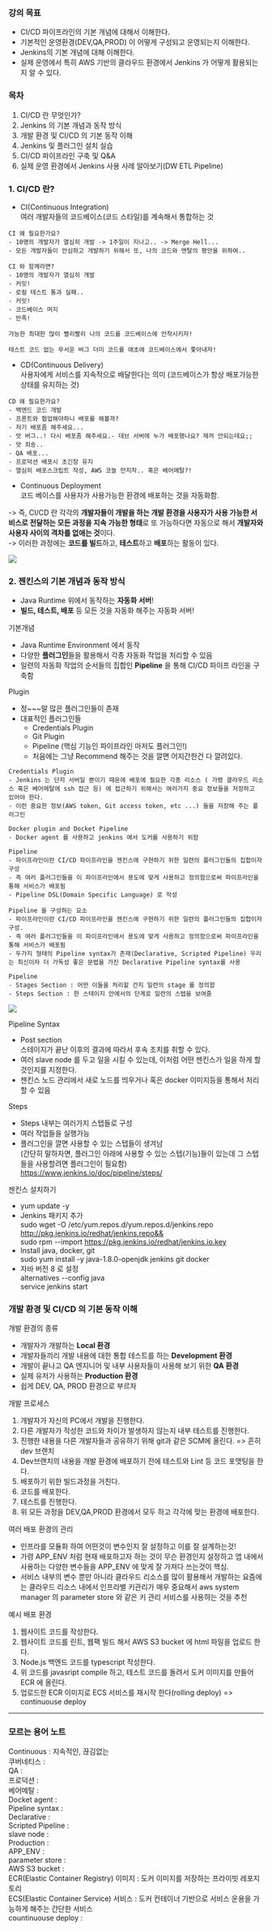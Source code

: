 ### 강의 목표
- CI/CD 파이프라인의 기본 개념에 대해서 이해한다.
- 기본적인 운영환경(DEV,QA,PROD) 이 어떻게 구성되고 운영되는지 이해한다.
- Jenkins의 기본 개념에 대해 이해한다.
- 실제 운영에서 특히 AWS 기반의 클라우드 환경에서 Jenkins 가 어떻게 활용되는지 알 수 있다.

### 목차
1. CI/CD 란 무엇인가?
2. Jenkins 의 기본 개념과 동작 방식
3. 개발 환경 및 CI/CD 의 기본 동작 이해
4. Jenkins 및 플러그인 설치 실습
5. CI/CD 파이프라인 구축 및 Q&A
6. 실제 운영 환경에서 Jenkins 사용 사례 알아보기(DW ETL Pipeline)   


### 1. CI/CD 란?
- CI(Continuous Integration)   
여러 개발자들의 코드베이스(코드 스타일)를 계속해서 통합하는 것
```
CI 왜 필요한가요?
- 10명의 개발자가 열심히 개발 -> 1주일이 지나고.. -> Merge Hell...
- 모든 개발자들이 안심하고 개발하기 위해서 또, 나의 코드와 멘탈의 평안을 위하여..

CI 와 함께라면?
- 10명의 개발자가 열심히 개발
- 커밋!
- 로컬 테스트 통과 실패..
- 커밋!
- 코드베이스 머지
- 만족!

가능한 최대한 많이 빨리빨리 나의 코드를 코드베이스에 안착시키자!

테스트 코드 없는 무서운 버그 더미 코드를 애초에 코드베이스에서 쫓아내자!
```

- CD(Continuous Delivery)   
사용자에게 서비스를 지속적으로 배달한다는 의미 (코드베이스가 항상 배포가능한 상태를 유지하는 것)

```
CD 왜 필요한가요?
- 백엔드 코드 개발
- 프론트와 협업해야하니 배포를 해볼까?
- 저기 배포좀 해주세요...
- 앗 버그..! 다시 배포좀 해주세요.- 데브 서버에 누가 배포했나요? 제꺼 안되는데요;;
- 앗 죄송..
- QA 배포...
- 프로덕션 배포시 초긴장 유지
- 열심히 배포스크립트 작성, AWS 코놀 만지작.. 혹은 베어메탈?!
```

- Continuous Deployment   
코드 베이스를 사용자가 사용가능한 환경에 배포하는 것을 자동화함.

-> 즉, CI/CD 란 각각의 **개발자들이 개발을 하는 개발 환경을 사용자가 사용 가능한 서비스로 전달하는 모든 과정을 지속 가능한 형태**로 또 가능하다면 자동으로 해서 **개발자와 사용자 사이의 격차를 없애는 것**이다.   
-> 이러한 과정에는 **코드를 빌드**하고, **테스트**하고 **배포**하는 활동이 있다.

<img src= "./img/Jenkins_1-1.png">

### 2. 젠킨스의 기본 개념과 동작 방식
- Java Runtime 위에서 동작하는 **자동화 서버**!
- **빌드, 테스트, 배포** 등 모든 것을 자동화 해주는 자동화 서버!   

기본개념
- Java Runtime Environment 에서 동작
- 다양한 **플러그인**들을 활용해서 각종 자동화 작업을 처리할 수 있음
- 일련의 자동화 작업의 순서들의 집합인 **Pipeline** 을 통해 CI/CD 파이프 라인을 구축함 

Plugin
- 정~~~말 많은 플러그인들이 존재
- 대표적인 플러그인들
  - Credentials Plugin
  - Git Plugin
  - Pipeline (핵심 기능인 파이프라인 마저도 플러그인!)
  - 처음에는 그냥 Recommend 해주는 것을 깔면 어지간한건 다 깔려있다.

```
Credentials Plugin
- Jenkins 는 단지 서버일 뿐이기 때문에 배포에 필요한 각종 리소스 ( 가령 클라우드 리소스 혹은 베어메탈에 ssh 접근 등) 에 접근하기 위해서는 여러가지 중요 정보들을 저장하고 있어야 한다.
- 이런 중요한 정보(AWS token, Git access token, etc ...) 들을 저장해 주는 플러그인

Docker plugin and Docket Pipeline
- Docker agent 를 사용하고 jenkins 에서 도커를 사용하기 위함

Pipeline
- 파이프라인이란 CI/CD 파이프라인을 젠킨스에 구현하기 위한 일련의 플러그인들의 집합이자 구성
- 즉 여러 플러그인들을 이 파이프라인에서 용도에 맞게 사용하고 정의함으로써 파이프라인을 통해 서비스가 배포됨
- Pipeline DSL(Domain Specific Language) 로 작성   

Pipeline 을 구성하는 요소
- 파이프라인이란 CI/CD 파이프라인을 젠킨스에 구현하기 위한 일련의 플러그인들의 집합이자 구성.
- 즉 여러 플러그인들을 이 파이프라인에서 용도에 맞게 사용하고 정의함으로써 파이프라인을 통해 서비스가 배포됨
- 두가지 형태의 Pipeline syntax가 존재(Declarative, Scripted Pipeline) 우리는 최신이자 더 가독성 좋은 문법을 가진 Declarative Pipeline syntax를 사용

Pipeline
- Stages Section : 어떤 이들을 처리할 건지 일련의 stage 를 정의함
- Steps Section : 한 스테이지 안에서의 단계로 일련의 스텝을 보여줌

```
<img src = "img/Jenkins_1-2.png">   

Pipeline Syntax   
- Post section   
스테이지가 끝난 이후의 결과에 따라서 후속 조치를 취할 수 있다.
- 여러 slave node 를 두고 일을 시킬 수 있는데, 이처럼 어떤 젠킨스가 일을 하게 할 것인지를 지정한다.
- 젠킨스 노드 관리에서 새로 노드를 띄우거나 혹은 docker 이미지등을 통해서 처리할 수 있음


Steps
- Steps 내부는 여러가지 스텝들로 구성
- 여러 작업들을 실행가능
-  플러그인을 깔면 사용할 수 있는 스텝들이 생겨남   
(간단히 말하자면, 플러그인 아래에 사용할 수 있는 스텝(기능)들이 있는데 그 스텝들을 사용할려면 플러그인이 필요함)
https://www.jenkins.io/doc/pipeline/steps/

젠킨스 설치하기
- yum update -y
- Jenkins 패키지 추가   
  sudo wget -O /etc/yum.repos.d/yum.repos.d/jenkins.repo http://pkg.jenkins.io/redhat/jenkins.repo&&   
  sudo rpm --import https://pkg.jenkins.io/redhat/jenkins.io.key   
- Install java, docker, git   
  sudo yum install -y java-1.8.0-openjdk jenkins git docker   
- 자바 버전 8 로 설정   
alternatives --config java   
service jenkins start

### 개발 환경 및 CI/CD 의 기본 동작 이해
개발 환경의 종류
- 개발자가 개발하는 **Local 환경**
- 개발자들끼리 개발 내용에 대한 통합 테스트를 하는 **Development 환경**
- 개발이 끝나고 QA 엔지니어 및 내부 사용자들이 사용해 보기 위한 **QA 환경**
- 실제 유저가 사용하는 **Production 환경**
- 쉽게 DEV, QA, PROD 환경으로 부르자

개발 프로세스   
1. 개발자가 자신의 PC에서 개발을 진행한다.
2. 다른 개발자가 작성한 코드와 차이가 발생하지 않는지 내부 테스트를 진행한다.
3. 진행한 내용을 다른 개발자들과 공유하기 위해 git과 같은 SCM에 올린다. => 흔히 dev 브랜치
4. Dev브랜치의 내용을 개발 환경에 배포하기 전에 테스트와 Lint 등 코드 포맷팅을 한다.
5. 배포하기 위한 빌드과정을 거친다.
6. 코드를 배포한다.
7. 테스트를 진행한다.
8. 위 모든 과정을 DEV,QA,PROD 환경에서 모두 하고 각각에 맞는 환경에 배포한다.

여러 배포 환경의 관리
- 인프라를 모듈화 하여 어떤것이 변수인지 잘 설정하고 이를 잘 설계하는것!
- 가령 APP_ENV 처럼 현재 배포하고자 하는 것이 무슨 환경인지 설정하고 앱 내에서 사용하는 다양한 변수들을 APP_ENV 에 맞게 잘 가져다 쓰는것이 핵심.
- 서비스 내부의 변수 뿐만 아니라 클라우드 리소스를 많이 활용해서 개발하는 요즘에는 클라우드 리소스 내에서 인프라별 키관리가 매우 중요해서 aws system manager 의 parameter store 와 같은 키 관리 서비스를 사용하는 것을 추천

예시 배포 환경
1. 웹사이트 코드를 작성한다.
2. 웹사이트 코드를 린트, 웹팩 빌드 해서 AWS S3 bucket 에 html 파일을 업로드 한다.
3. Node.js 백엔드 코드를 typescript 작성한다.
4. 위 코드를 javasript compile 하고, 테스트 코드를 돌려서 도커 이미지를 만들어 ECR 에 올린다.
5. 업로드한 ECR 이미지로 ECS 서비스를 재시작 한다(rolling deploy) => continuouse deploy


---
### 모르는 용어 노트   
Continuous : 지속적인, 끊김없는   
쿠버네티스 :    
QA :   
프로덕션 :   
베어메탈 :   
Docket agent :  
Pipeline syntax :    
Declarative :    
Scripted Pipeline :    
slave node :   
Production :   
APP_ENV :   
parameter store :   
AWS S3 bucket :    
ECR(Elastic Container Registry) 이미지 : 도커 이미지를 저장하는 프라이빗 레포지토리     
ECS(Elastic Container Service) 서비스 : 도커 컨테이너 기반으로 서비스 운용을 가능하게 해주는 간단한 서비스   
countinuouse deploy :   